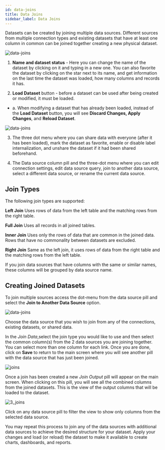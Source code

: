 ```yaml
---
id: data-joins
title: Data Joins
sidebar_label: Data Joins
---
```


<div style={{textAlign: "justify"}}>

Datasets can be created by joining multiple data sources. Different sources from multiple connection types and existing datasets that have at least one column in common can be joined together creating a new physical dataset. 

![data-joins](https://s3.amazonaws.com/cdn.qrvey.com/documentation_assets/ui-docs/datasets/Joins/data-joins-nv1.png#thumbnail) 


1. <b>Name and dataset status</b> - Here you can change the name of the dataset by clicking on it and typing in a new one. You can also favorite the dataset by clicking on the star next to its name, and get information on the last time the dataset was loaded, how many columns and records it has.

2. <b>Load Dataset</b> button - before a dataset can be used after being created or modified, it must be loaded. 
<ul style={{listStyle: 'none', marginLeft: '20px'}}>
<li> a. When modifying a dataset that has already been loaded, instead of the <b>Load Dataset</b> button, you will see <b>Discard Changes, Apply Changes</b>, and <b>Reload Dataset</b>.</li></ul>

![data-joins](https://s3.amazonaws.com/cdn.qrvey.com/documentation_assets/ui-docs/datasets/Joins/data-joins-nv2.png#thumbnail-40) 

 
3. The three dot menu where you can share data with everyone (after it has been loaded), mark the dataset as favorite, enable or disable label internalization, and unshare the dataset if it had been shared beforehand.

4. The Data source column pill and the three-dot menu where you can edit connection settings, edit data source query, join to another data source, select a different data source, or rename the current data source. 


## Join Types
The following join types are supported:

**Left Join**
Uses rows of data from the left table and the matching rows from the right table. 

**Full Join**
Uses all records in all joined tables. 

**Inner Join**
Uses only the rows of data that are common in the joined data. Rows that have no commonality between datasets are excluded. 

**Right Join**
Same as the left join, it uses rows of data from the right table and the matching rows from the left table. 

If you join data sources that have columns with the same or similar names, these columns will be grouped by data source name. 


## Creating Joined Datasets
To join multiple sources access the dot-menu from the data source pill and select the **Join to Another Data Source** option. 

![data-joins](https://s3.amazonaws.com/cdn.qrvey.com/documentation_assets/ui-docs/datasets/Joins/data-joins-nv3.png#thumbnail-60) 

Choose the data source that you wish to join from any of the connections, existing datasets, or shared data.


In the *Join Data*,select the join type you would like to use and then select the common column(s) from the 2 data sources you are joining together. You can select more than one column for each link. Once you are done, click on **Save** to return to the main screen where you will see another pill with the data source that has just been joined. 

![joins](https://s3.amazonaws.com/cdn.qrvey.com/documentation_assets/ui-docs/datasets/Joins/Join2.png#thumbnail-80) 

Once a join has been created a new *Join Output* pill will appear on the main screen. When clicking on this pill, you will see all the combined columns from the joined datasets. This is the view of the output columns that will be loaded to the dataset.

![3_joins](https://s3.amazonaws.com/cdn.qrvey.com/documentation_assets/ui-docs/datasets/Joins/3_joins.png#thumbnail)

Click on any data source pill to filter the view to show only columns from the selected data source. 

You may repeat this process to join any of the data sources with additional data sources to achieve the desired structure for your dataset. Apply your changes and load (or reload) the dataset to make it available to create charts, dashboards, and reports.


</div>
